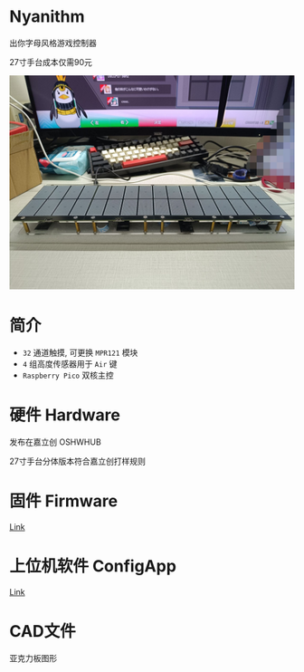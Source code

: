 # Nyanithm
出你字母风格游戏控制器

27寸手台成本仅需90元

![](pics/0D860ACADB22F9ECFB4444315CEADFBA.jpg)

# 简介
+ `32` 通道触摸, 可更换 `MPR121` 模块
+ `4` 组高度传感器用于 `Air` 键
+ `Raspberry Pico` 双核主控

# 硬件 Hardware
发布在嘉立创 OSHWHUB

27寸手台分体版本符合嘉立创打样规则


# 固件 Firmware
[Link](firmware/Nyanithm/readme.md)

# 上位机软件 ConfigApp
[Link](ConfigApp/readme.md)

# CAD文件
亚克力板图形
